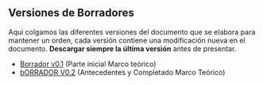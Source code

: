 ## Versiones de Borradores

Aqui colgamos las diferentes versiones del documento que se elabora para mantener un orden, cada versión contiene una modificación nueva en el documento. **Descargar siempre la última versión** antes de presentar.

- [Borrador v0.1](https://drive.google.com/drive/folders/1zfUvbFW0Zo-JoMgEsrACB0G-qwHCpK54?usp=sharing) (Parte inicial Marco teórico)
- [bORRADOR V0.2](https://drive.google.com/drive/folders/17ckoXObIpLjF9nrIA6GMpcVAbOc32XPH?usp=sharing) (Antecedentes y Completado Marco Teórico)
